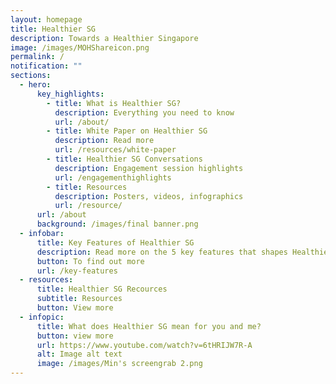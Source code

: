 ```yaml
---
layout: homepage
title: Healthier SG
description: Towards a Healthier Singapore
image: /images/MOHShareicon.png
permalink: /
notification: ""
sections:
  - hero:
      key_highlights:
        - title: What is Healthier SG?
          description: Everything you need to know
          url: /about/
        - title: White Paper on Healthier SG
          description: Read more
          url: /resources/white-paper
        - title: Healthier SG Conversations
          description: Engagement session highlights
          url: /engagementhighlights
        - title: Resources
          description: Posters, videos, infographics
          url: /resource/
      url: /about
      background: /images/final banner.png
  - infobar:
      title: Key Features of Healthier SG
      description: Read more on the 5 key features that shapes Healthier SG.
      button: To find out more
      url: /key-features
  - resources:
      title: Healthier SG Recources
      subtitle: Resources
      button: View more
  - infopic:
      title: What does Healthier SG mean for you and me?
      button: view more
      url: https://www.youtube.com/watch?v=6tHRIJW7R-A
      alt: Image alt text
      image: /images/Min's screengrab 2.png
---
```

